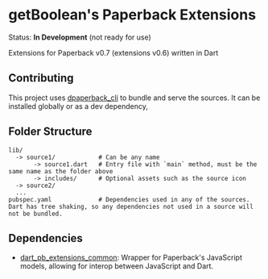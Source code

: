 # getBoolean's Paperback Extensions

Status: **In Development** (not ready for use)

Extensions for Paperback v0.7 (extensions v0.6) written in Dart

## Contributing

This project uses [dpaperback_cli](https://github.com/getBoolean/dpaperback_cli/) to bundle and serve the sources. It can be installed globally or as a dev dependency,

## Folder Structure

```plaintext
lib/
  -> source1/            # Can be any name
       -> source1.dart   # Entry file with `main` method, must be the same name as the folder above
       -> includes/      # Optional assets such as the source icon
  -> source2/
  ...
pubspec.yaml             # Dependencies used in any of the sources. Dart has tree shaking, so any dependencies not used in a source will not be bundled.
```

## Dependencies

- [dart_pb_extensions_common](https://github.com/getBoolean/dart_pb_extensions_common): Wrapper for Paperback's JavaScript models, allowing for interop between JavaScript and Dart.
